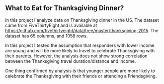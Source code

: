 ## What to Eat for Thanksgiving Dinner? 
In this project I analyze data on Thanksgiving dinner in the US. The dataset came from FiveThirtyEight and is available at https://github.com/fivethirtyeight/data/tree/master/thanksgiving-2015.
The dataset has 65 columns, and 1058 rows.

In this project I tested the assumption that responders with lower income are young and will be more likely to travel to celebrate Thanksgiving with their parents. However, the analysis does not show strong correlation between the Thanksgiving travel duration/distance and income.

One thing confirmed by analysis is that younger people are more likely to celebrate the Thanksgiving with their friends or attending a Friendsgiving.
